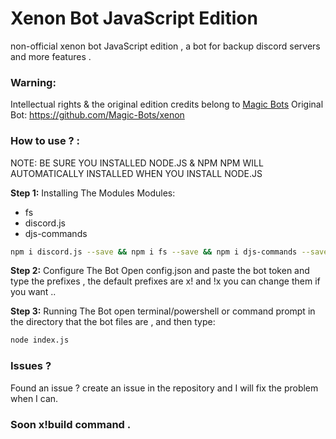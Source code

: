 # Xenon Bot JavaScript Edition
non-official xenon bot JavaScript edition , a bot for backup discord servers and more features .

### Warning:
Intellectual rights & the original edition credits belong to [Magic Bots](https://github.com/Magic-Bots)
Original Bot: https://github.com/Magic-Bots/xenon

### How to use ? :
NOTE: BE SURE YOU INSTALLED NODE.JS & NPM
NPM WILL AUTOMATICALLY INSTALLED WHEN YOU INSTALL NODE.JS

**Step 1:** Installing The Modules
Modules:

- fs
- discord.js
- djs-commands

```sh
npm i discord.js --save && npm i fs --save && npm i djs-commands --save && npm i approximate-number --save
```

**Step 2:** Configure The Bot
Open config.json and paste the bot token and type the prefixes ,
the default prefixes are x! and !x you can change them if you want ..

**Step 3:** Running The Bot
open terminal/powershell or command prompt in the directory that the bot files are , and then type:
```sh
node index.js
```

### Issues ?
Found an issue ? create an issue in the repository and I will fix the problem when I can.


### Soon x!build command .
